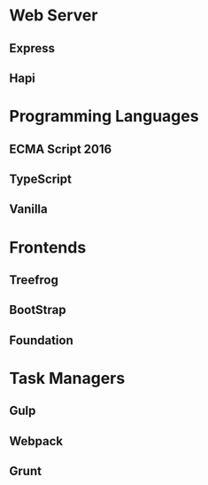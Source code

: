 # Web Server

## Express

## Hapi


# Programming Languages

## ECMA Script 2016

## TypeScript

## Vanilla


# Frontends

## Treefrog

## BootStrap

## Foundation


# Task Managers

## Gulp

## Webpack

## Grunt
